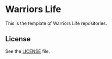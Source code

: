 # Warriors Life
This is the template of Warriors Life repositories.

## License
See the [LICENSE](LICENSE) file.
